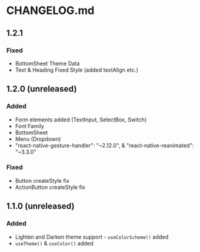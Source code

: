# CHANGELOG.md

## 1.2.1

### Fixed

- BottomSheet Theme Data
- Text & Heading Fixed Style (added textAlign etc.)

## 1.2.0 (unreleased)

### Added

- Form elements added (TextInput, SelectBox, Switch)
- Font Family
- BottomSheet
- Menu (Dropdown)
- "react-native-gesture-handler": "~2.12.0", & "react-native-reanimated": "~3.3.0"

### Fixed

- Button createStyle fix
- ActionButton createStyle fix

## 1.1.0 (unreleased)

### Added

- Lighten and Darken theme support - `useColorScheme()` added
- `useTheme()` & `useColor()` added
